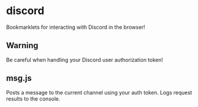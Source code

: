 # discord
Bookmarklets for interacting with Discord in the browser!

## Warning
Be careful when handling your Discord user authorization token!

## msg.js
Posts a message to the current channel using your auth token.
Logs request results to the console.
